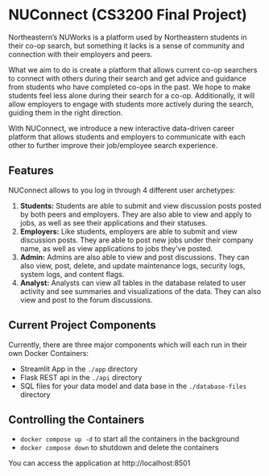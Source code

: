 # NUConnect (CS3200 Final Project)

Northeastern’s NUWorks is a platform used by Northeastern students in their co-op search, but something it lacks is a sense of community and connection with their employers and peers. 

What we aim to do is create a platform that allows current co-op searchers to connect with others during their search and get advice and guidance from students who have completed co-ops in the past. We hope to make students feel less alone during their search for a co-op. Additionally, it will allow employers to engage with students more actively during the search, guiding them in the right direction. 

With NUConnect, we introduce a new interactive data-driven career platform that allows students and employers to communicate with each other to further improve their job/employee search experience. 

## Features 

NUConnect allows to you log in through 4 different user archetypes: 

1. __Students:__ Students are able to submit and view discussion posts posted by both peers and employers. They are also able to view and apply to jobs, as well as see their applications and their statuses. 
2. __Employers:__ Like students, employers are able to submit and view discussion posts. They are able to post new jobs under their company name, as well as view applications to jobs they've posted. 
3. __Admin:__ Admins are also able to view and post discussions. They can also view, post, delete, and update maintenance logs, security logs, system logs, and content flags. 
4. __Analyst:__ Analysts can view all tables in the database related to user activity and see summaries and visualizations of the data. They can also view and post to the forum discussions. 

## Current Project Components

Currently, there are three major components which will each run in their own Docker Containers:

- Streamlit App in the `./app` directory
- Flask REST api in the `./api` directory
- SQL files for your data model and data base in the `./database-files` directory


## Controlling the Containers

- `docker compose up -d` to start all the containers in the background
- `docker compose down` to shutdown and delete the containers

You can access the application at http://localhost:8501
